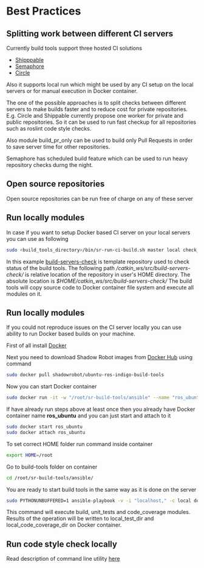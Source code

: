 # Best Practices

## Splitting work between different CI servers

Currently build tools support three hosted CI solutions 

  * [Shipppable](https://www.shippable.com)
  * [Semaphore](https://semaphoreci.com)
  * [Circle](https://circleci.com)
 
Also it supports local run which might be used by any CI setup on the local servers or for manual execution in Docker container.

The one of the possible approaches is to split checks between different servers to make builds faster and to reduce cost for private repositories.
E.g. Circle and Shippable currently propose one worker for private and public repositories.
So it can be used to run fast checkup for all repositories such as roslint code style checks.

Also module build_pr_only can be used to build only Pull Requests in order to save server time for other repositories.

Semaphore has scheduled build feature which can be used to run heavy repository checks durng the night.

## Open source repositories

Open source repositories can be run free of charge on any of these server  

## Run locally modules

In case if you want to setup Docker based CI server on your local servers you can use as following

```bash
sudo <build_tools_directory>/bin/sr-run-ci-build.sh master local check_cache,build /catkin_ws/src/build-servers-check/
```
In this example [build-servers-check](https://github.com/shadow-robot/build-servers-check) is template repository used to check status of the build tools.
The following path */catkin_ws/src/build-servers-check/* is relative location of the repository in user's HOME directory.
The absolute location is *$HOME/catkin_ws/src/build-servers-check/*
The build tools will copy source code to Docker container file system and execute all modules on it.

## Run locally modules

If you could not reproduce issues on the CI server locally you can use ability to run Docker based builds on your machine.

First of all install [Docker](https://www.docker.com/)

Next you need to download Shadow Robot images from [Docker Hub](https://hub.docker.com/r/shadowrobot/ubuntu-ros-indigo-build-tools/) using command

```bash
sudo docker pull shadowrobot/ubuntu-ros-indigo-build-tools
```

Now you can start Docker container

```bash
sudo docker run -it -w "/root/sr-build-tools/ansible" --name "ros_ubuntu" -v $HOME:/host:rw "shadowrobot/ubuntu-ros-indigo-build-tools" bash
```

If have already run steps above at least once then you already have Docker container name **ros_ubuntu** and you can just start and attach to it

```bash
sudo docker start ros_ubuntu
sudo docker attach ros_ubuntu
```

To set correct HOME folder run command inside container

```bash
export HOME=/root
```

Go to build-tools folder on container

```bash
cd /root/sr-build-tools/ansible/
```

You are ready to start build tools in the same way as it is done on the server

```bash
sudo PYTHONUNBUFFERED=1 ansible-playbook -v -i "localhost," -c local docker_site.yml --tags "local,check_cache,code_coverage" -e "local_repo_dir=/host/catkin_ws/src/build-servers-check/ local_test_dir=/root/workspace/test_results local_code_coverage_dir=/root/workspace/coverage_results"
```

This command will execute build, unit_tests and code_coverage modules.
Results of the operation will be written to local_test_dir and local_code_coverage_dir on Docker container.

## Run code style check locally

Read description of command line utility [here](/bin)

